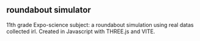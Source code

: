 ## roundabout simulator

11th grade Expo-science subject: a roundabout simulation using real datas collected irl. Created in Javascript with THREE.js and VITE.

